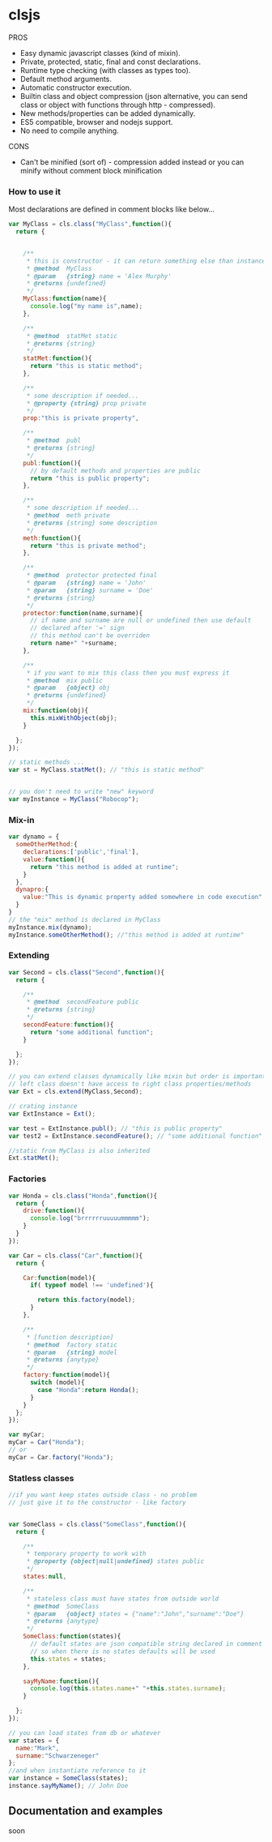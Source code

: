 # clsjs


PROS

* Easy dynamic javascript classes (kind of mixin).
* Private, protected, static, final and const declarations.
* Runtime type checking (with classes as types too).
* Default method arguments.
* Automatic constructor execution.
* Builtin class and object compression (json alternative, you can send class or object with functions through http - compressed).
* New methods/properties can be added dynamically.
* ES5 compatible, browser and nodejs support.
* No need to compile anything.

CONS

* Can't be minified (sort of) - compression added instead or you can minify without comment block minification

### How to use it

Most declarations are defined in comment blocks like below...

```javascript
var MyClass = cls.class("MyClass",function(){
  return {


    /**
     * this is constructor - it can return something else than instance
     * @method  MyClass
     * @param   {string} name = 'Alex Murphy'
     * @returns {undefined}
     */
    MyClass:function(name){
      console.log("my name is",name);
    },

    /**
     * @method  statMet static
     * @returns {string}
     */
    statMet:function(){
      return "this is static method";
    },

    /**
     * some description if needed...
     * @property {string} prop private
     */
    prop:"this is private property",

    /**
     * @method  publ
     * @returns {string}
     */
    publ:function(){
      // by default methods and properties are public
      return "this is public property";
    },

    /**
     * some description if needed...
     * @method  meth private
     * @returns {string} some description
     */
    meth:function(){
      return "this is private method";
    },

    /**
     * @method  protector protected final
     * @param   {string} name = 'John'
     * @param   {string} surname = 'Doe'
     * @returns {string}         
     */
    protector:function(name,surname){
      // if name and surname are null or undefined then use default
      // declared after '=' sign
      // this method can't be overriden
      return name+" "+surname;
    },

    /**
     * if you want to mix this class then you must express it
     * @method  mix public
     * @param   {object} obj
     * @returns {undefined}
     */
    mix:function(obj){
      this.mixWithObject(obj);
    }

  };
});

// static methods ...
var st = MyClass.statMet(); // "this is static method"


// you don't need to write "new" keyword
var myInstance = MyClass("Robocop");
```

### Mix-in

```javascript
var dynamo = {
  someOtherMethod:{
    declarations:['public','final'],
    value:function(){
      return "this method is added at runtime";
    }
  },
  dynapro:{
    value:"This is dynamic property added somewhere in code execution"
  }
}
// the "mix" method is declared in MyClass
myInstance.mix(dynamo);
myInstance.someOtherMethod(); //"this method is added at runtime"
```

### Extending

```javascript
var Second = cls.class("Second",function(){
  return {

    /**
     * @method  secondFeature public
     * @returns {string}
     */
    secondFeature:function(){
      return "some additional function";
    }

  };
});

// you can extend classes dynamically like mixin but order is important
// left class doesn't have access to right class properties/methods
var Ext = cls.extend(MyClass,Second);

// crating instance
var ExtInstance = Ext();

var test = ExtInstance.publ(); // "this is public property"
var test2 = ExtInstance.secondFeature(); // "some additional function"

//static from MyClass is also inherited
Ext.statMet();
```

### Factories

```javascript
var Honda = cls.class("Honda",function(){
  return {
    drive:function(){
      console.log("brrrrrruuuuummmmm");
    }
  }
});

var Car = cls.class("Car",function(){
  return {

    Car:function(model){
      if( typeof model !== 'undefined'){

        return this.factory(model);
      }
    },

    /**
     * [function description]
     * @method  factory static
     * @param   {string} model
     * @returns {anytype}
     */
    factory:function(model){
      switch (model){
        case "Honda":return Honda();
      }
    }
  };
});

var myCar;
myCar = Car("Honda");
// or
myCar = Car.factory("Honda");
```

### Statless classes

```javascript
//if you want keep states outside class - no problem
// just give it to the constructor - like factory


var SomeClass = cls.class("SomeClass",function(){
  return {

    /**
     * temporary property to work with
     * @property {object|null|undefined} states public
     */
    states:null,

    /**
     * stateless class must have states from outside world
     * @method  SomeClass
     * @param   {object} states = {"name":"John","surname":"Doe"}
     * @returns {anytype}
     */
    SomeClass:function(states){
      // default states are json compatible string declared in comment block
      // so when there is no states defaults will be used
      this.states = states;
    },

    sayMyName:function(){
      console.log(this.states.name+" "+this.states.surname);
    }

  };
});

// you can load states from db or whatever
var states = {
  name:"Mark",
  surname:"Schwarzeneger"
};
//and when instantiate reference to it
var instance = SomeClass(states);
instance.sayMyName(); // John Doe
```


## Documentation and examples

soon
